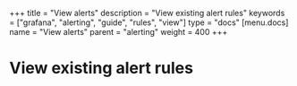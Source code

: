 +++
title = "View alerts"
description = "View existing alert rules"
keywords = ["grafana", "alerting", "guide", "rules", "view"]
type = "docs"
[menu.docs]
name = "View alerts"
parent = "alerting"
weight = 400
+++

# View existing alert rules

